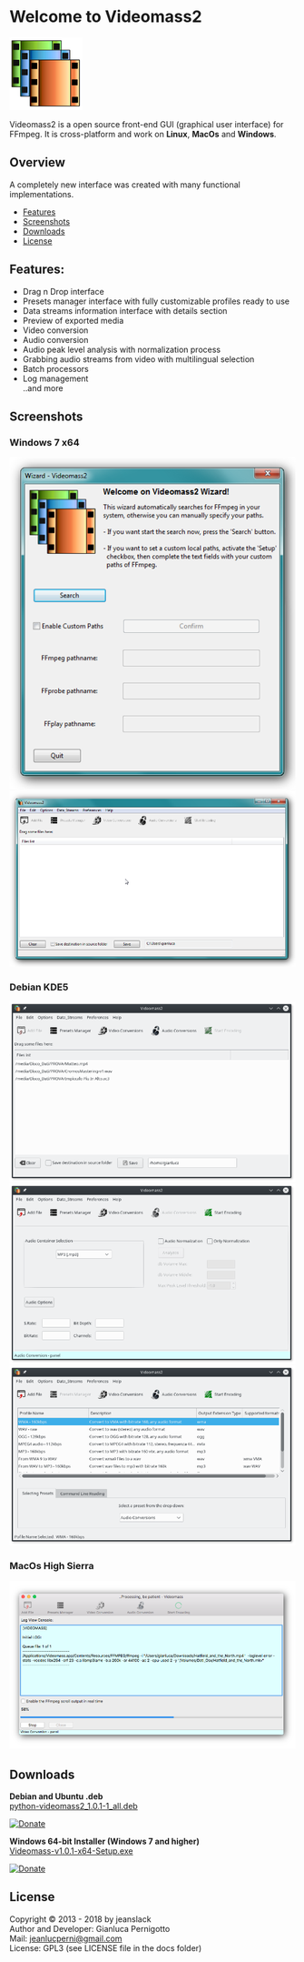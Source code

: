 # Welcome to Videomass2
![Image](/images/videomass2.png)

Videomass2 is a open source front-end GUI (graphical user interface) for FFmpeg. It is cross-platform and work on **Linux**, **MacOs** and **Windows**.   

## Overview

A completely new interface was created with many functional implementations.

* [Features](#features)
* [Screenshots](#screenshots)
* [Downloads](#downloads)
* [License](#license)

## Features:   

- Drag n Drop interface   
- Presets manager interface with fully customizable profiles ready to use   
- Data streams information interface with details section   
- Preview of exported media   
- Video conversion   
- Audio conversion   
- Audio peak level analysis with normalization process   
- Grabbing audio streams from video with multilingual selection   
- Batch processors   
- Log management   
..and more 

## Screenshots

### Windows 7 x64
![Image](/images/Windows1.png)
![Image](/images/Windows2.png)
### Debian KDE5
![Image](/images/Linux1.png)
![Image](/images/Linux2.png)
![Image](/images/Linux3.png)
### MacOs High Sierra
![Image](/images/MacOsHighSierra.png)

## Downloads

**Debian and Ubuntu .deb**   
[python-videomass2_1.0.1-1_all.deb](https://github.com/jeanslack/Videomass2/releases/download/v1.0.1/python-videomass2_1.0.1-1_all.deb)

[![Donate](https://img.shields.io/badge/Donate-PayPal-green.svg)](https://www.paypal.com/cgi-bin/webscr?cmd=_s-xclick&hosted_button_id=UKYM7S5U542SJ)

**Windows 64-bit Installer (Windows 7 and higher)**   
[Videomass-v1.0.1-x64-Setup.exe](https://sourceforge.net/projects/videomass2/files/v1.0.1/Videomass-v1.0.1-x64-Setup.exe/download)

[![Donate](https://img.shields.io/badge/Donate-PayPal-green.svg)](https://www.paypal.com/cgi-bin/webscr?cmd=_s-xclick&hosted_button_id=UKYM7S5U542SJ)

## License

Copyright © 2013 - 2018 by jeanslack   
Author and Developer: Gianluca Pernigotto   
Mail: <jeanlucperni@gmail.com>   
License: GPL3 (see LICENSE file in the docs folder)


